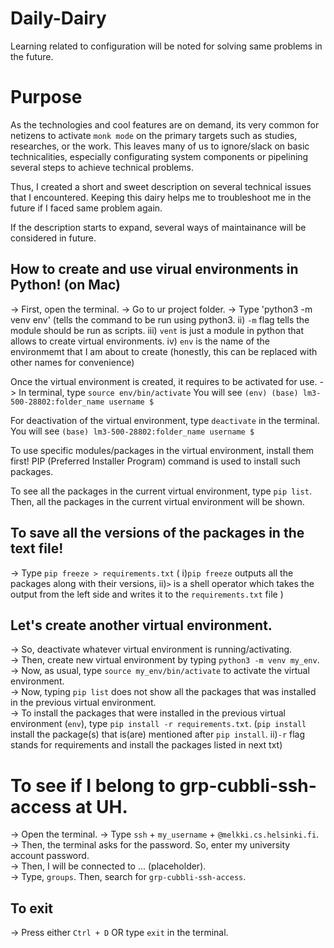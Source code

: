 # Daily-Dairy
Learning related to configuration will be noted for solving same problems in the future.

# Purpose
As the technologies and cool features are on demand, its very common for netizens to activate `monk mode` on the primary targets such as studies, researches, or the work. This leaves many of us to ignore/slack on basic technicalities, especially configurating system components or pipelining several steps to achieve technical problems. 

Thus, I created a short and sweet description on several technical issues that I encountered. Keeping this dairy helps me to troubleshoot me in the future if I faced same problem again. 

If the description starts to expand, several ways of maintainance will be considered in future. 

## How to create and use virual environments in Python! (on Mac)
-> First, open the terminal.
-> Go to ur project folder.
-> Type 'python3 -m venv env' (tells the command to be run using python3. ii) `-m` flag tells the module should be run as scripts. iii) `vent` is just a module in python that allows to create virtual environments. iv) `env` is the name of the environmemt that I am about to create (honestly, this can be replaced with other names for convenience)

Once the virtual environment is created, it requires to be activated for use.
-> In terminal, type `source env/bin/activate`
You will see `(env) (base) lm3-500-28802:folder_name username $`

For deactivation of the virtual environment, type `deactivate` in the terminal. 
You will see `(base) lm3-500-28802:folder_name username $`

To use specific modules/packages in the virtual environment, install them first!
PIP (Preferred Installer Program) command is used to install such packages.

To see all the packages in the current virtual environment, type `pip list`. Then, all the packages in the current virtual environment will be shown.

## To save all the versions of the packages in the text file!
-> Type `pip freeze > requirements.txt` ( i)`pip freeze` outputs all the packages along with their versions, ii)`>` is a shell operator which takes the output from the left side and writes it to the `requirements.txt` file )

## Let's create another virtual environment.
-> So, deactivate whatever virtual environment is running/activating. <br />
-> Then, create new virtual environment by typing `python3 -m venv my_env`. <br />
-> Now, as usual, type `source my_env/bin/activate` to activate the virtual environment. <br />
-> Now, typing `pip list` does not show all the packages that was installed in the previous virtual environment. <br />
-> To install the packages that were installed in the previous virtual environment (`env`), type `pip install -r requirements.txt`. (`pip install` install the package(s) that is(are) mentioned after `pip install`. ii)`-r` flag stands for requirements and install the packages listed in next txt) <br />


# To see if I belong to grp-cubbli-ssh-access at UH.
-> Open the terminal.
-> Type `ssh` + `my_username` + `@melkki.cs.helsinki.fi`. <br />
-> Then, the terminal asks for the password. So, enter my university account password. <br />
-> Then, I will be connected to ... (placeholder). <br />
-> Type, `groups`. Then, search for `grp-cubbli-ssh-access`. <br />

## To exit
-> Press either `Ctrl + D` OR type `exit` in the terminal. <br />



